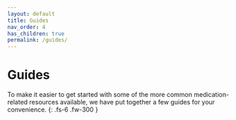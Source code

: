 ```yaml
---
layout: default
title: Guides
nav_order: 4
has_children: true
permalink: /guides/
---
```


# Guides

To make it easier to get started with some of the more common medication-related resources available, we have put together a few guides for your convenience.
{: .fs-6 .fw-300 }
